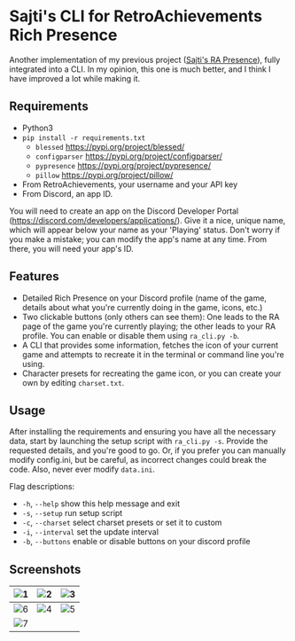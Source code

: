 # Sajti's CLI for RetroAchievements Rich Presence
Another implementation of my previous project ([Sajti's RA Presence](https://github.com/sajtii/SRAP)), fully integrated into a CLI. In my opinion, this one is much better, and I think I have improved a lot while making it.

## Requirements
- Python3
- ```pip install -r requirements.txt```
	- `blessed` https://pypi.org/project/blessed/
  	- `configparser` https://pypi.org/project/configparser/
  	- `pypresence` https://pypi.org/project/pypresence/
  	- `pillow` https://pypi.org/project/pillow/
- From RetroAchievements, your username and your API key
- From Discord, an app ID.

You will need to create an app on the Discord Developer Portal (https://discord.com/developers/applications/). Give it a nice, unique name, which will appear below your name as your 'Playing' status. Don't worry if you make a mistake; you can modify the app's name at any time. From there, you will need your app's ID.

## Features
- Detailed Rich Presence on your Discord profile (name of the game, details about what you're currently doing in the game, icons, etc.)
- Two clickable buttons (only others can see them): One leads to the RA page of the game you're currently playing; the other leads to your RA profile. You can enable or disable them using `ra_cli.py -b`.
- A CLI that provides some information, fetches the icon of your current game and attempts to recreate it in the terminal or command line you're using. 
- Character presets for recreating the game icon, or you can create your own by editing `charset.txt`.

## Usage
After installing the requirements and ensuring you have all the necessary data, start by launching the setup script with `ra_cli.py -s`. Provide the requested details, and you're good to go. Or, if you prefer you can manually modify config.ini, but be careful, as incorrect changes could break the code. Also, never ever modify `data.ini`.

Flag descriptions:
-	`-h`, `--help`      show this help message and exit
-	`-s`, `--setup`     run setup script
-	`-c`, `--charset`   select charset presets or set it to custom
-	`-i`, `--interval`  set the update interval
-	`-b`, `--buttons`   enable or disable buttons on your discord profile


## Screenshots
|![1](https://github.com/user-attachments/assets/c3901bf9-d3b9-4a13-bbac-b685276c308f)|![2](https://github.com/user-attachments/assets/070c4e64-f51e-481a-b7e5-c0a374b16c4e)|![3](https://github.com/user-attachments/assets/a5796b21-14df-4b30-974e-9a81d109ba94)|
|---|---|---|
|![6](https://github.com/user-attachments/assets/66979836-6189-4ddc-9fe7-26f1b235ed93)|![4](https://github.com/user-attachments/assets/c128ca7c-c9f8-4bbf-bf03-1ae02e296b07)|![5](https://github.com/user-attachments/assets/a6dc4142-f0de-49ac-89ab-63298cd17853)|
|![7](https://github.com/user-attachments/assets/8e004e63-2563-48e5-9bfd-04358351e60f)|     |     |


